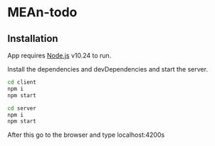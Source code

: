 # MEAn-todo

## Installation

App requires [Node.js](https://nodejs.org/) v10.24 to run.

Install the dependencies and devDependencies and start the server.

```sh
cd client
npm i
npm start
```

```sh
cd server
npm i
npm start
```
After this go to the browser and type localhost:4200s